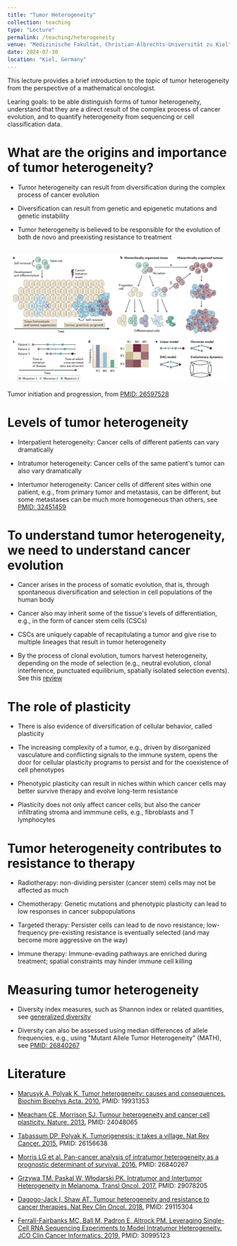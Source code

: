 ```yaml
---
title: "Tumor Heterogeneity"
collection: teaching
type: "Lecture"
permalink: /teaching/heterogeneity
venue: "Medizinische Fakultät, Christian-Albrechts-Universität zu Kiel"
date: 2024-07-30
location: "Kiel, Germany"
---
```


This lecture provides a brief introduction to the topic of tumor heterogeneity from the perspective of a mathematical oncologist. 

Learing goals: to be able distinguish forms of tumor heterogeneity, understand that they are a direct result of the complex process of cancer evolution, and to quantify heterogeneity from sequencing or cell classification data.

What are the origins and importance of tumor heterogeneity?
======

- Tumor heterogeneity can result from diversification during the complex process of cancer evolution

- Diversification can result from genetic and epigenetic mutations and genetic instability

- Tumor heterogeneity is believed to be responsible for the evolution of both de novo and preexisting resistance to treatment


<br/><img src='/images/Altrock2025nrc_fig01.png' width=500>

Tumor initiation and progression, from [PMID: 26597528](https://pubmed.ncbi.nlm.nih.gov/26597528/)


Levels of tumor heterogeneity
======

- Interpatient heterogeneity: Cancer cells of different patients can vary dramatically

- Intratumor heterogeneity: Cancer cells of the same patient's tumor can also vary dramatically

- Intertumor heterogeneity: Cancer cells of different sites within one patient, e.g., from primary tumor and metastasis, can be different, but some metastases can be much more homogeneous than others, see [PMID: 32451459](https://www.ncbi.nlm.nih.gov/pmc/articles/PMC7343611/)


To understand tumor heterogeneity, we need to understand cancer evolution
======

- Cancer arises in the process of somatic evolution, that is, through spontaneous diversification and selection in cell populations of the human body

- Cancer also may inherit some of the tissue's levels of differentiation, e.g., in the form of cancer stem cells (CSCs)

- CSCs are uniquely capable of recapitulating a tumor and give rise to multiple lineages that result in tumor heterogeneity

- By the process of clonal evolution, tumors harvest heterogeneity, depending on the mode of selection (e.g., neutral evolution, clonal interference, punctuated equilibrium, spatially isolated selection events). See this [review](https://doi.org/10.1002/path.4757)


The role of plasticity
======

- There is also evidence of diversification of cellular behavior, called plasticity

- The increasing complexity of a tumor, e.g., driven by disorganized vasculature and conflicting signals to the immune system, opens the door for cellular plasticity programs to persist and for the coexistence of cell phenotypes

- Phenotypic plasticity can result in niches within which cancer cells may better survive therapy and evolve long-term resistance

- Plasticity does not only affect cancer cells, but also the cancer infiltrating stroma and immmune cells, e.g., fibroblasts and T lymphocytes
  

Tumor heterogeneity contributes to resistance to therapy
======

- Radiotherapy: non-dividing persister (cancer stem) cells may not be affected as much

- Chemotherapy: Genetic mutations and phenotypic plasticity can lead to low responses in cancer subpopulations

- Targeted therapy: Persister cells can lead to de novo resistance; low-frequency pre-existing resistance is eventually selected (and may become more aggressive on the way)

- Immune therapy: Immune-evading pathways are enriched during treatment; spatial constraints may hinder immune cell killing


Measuring tumor heterogeneity
======

- Diversity index measures, such as Shannon index or related quantities, see [generalized diversity](https://en.wikipedia.org/wiki/Diversity_index)

- Diversity can also be assessed using median differences of allele frequencies, e.g., using "Mutant Allele Tumor Heterogeneity" (MATH), see [PMID: 26840267](https://pubmed.ncbi.nlm.nih.gov/26840267/)


Literature
======

- [Marusyk A, Polyak K. Tumor heterogeneity: causes and consequences. Biochim Biophys Acta. 2010.](https://pubmed.ncbi.nlm.nih.gov/19931353) PMID: 19931353
  
- [Meacham CE, Morrison SJ. Tumour heterogeneity and cancer cell plasticity. Nature. 2013.](https://pubmed.ncbi.nlm.nih.gov/24048065) PMID: 24048065
  
- [Tabassum DP, Polyak K. Tumorigenesis: it takes a village. Nat Rev Cancer. 2015.](https://pubmed.ncbi.nlm.nih.gov/26156638) PMID: 26156638
  
- [Morris LG et al. Pan-cancer analysis of intratumor heterogeneity as a prognostic determinant of survival. 2016.](https://pubmed.ncbi.nlm.nih.gov/26840267) PMID: 26840267
  
- [Grzywa TM, Paskal W, Włodarski PK. Intratumor and Intertumor Heterogeneity in Melanoma. Transl Oncol. 2017.](https://pubmed.ncbi.nlm.nih.gov/29078205) PMID: 29078205
  
- [Dagogo-Jack I, Shaw AT. Tumour heterogeneity and resistance to cancer therapies. Nat Rev Clin Oncol. 2018.](https://pubmed.ncbi.nlm.nih.gov/29115304) PMID: 29115304
  
- [Ferrall-Fairbanks MC, Ball M, Padron E, Altrock PM. Leveraging Single-Cell RNA Sequencing Experiments to Model Intratumor Heterogeneity. JCO Clin Cancer Informatics. 2019.](https://pubmed.ncbi.nlm.nih.gov/30995123) PMID: 30995123


